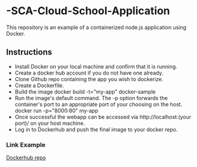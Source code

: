 # -SCA-Cloud-School-Application
 
 This repository is an example of a containerized node.js application using Docker.

## Instructions

* Install Docker on your local machine and confirm that it is running.
* Create a docker hub account if you do not have one already.
* Clone Github repo containing the app you wish to dockerize.
* Create a Dockerfile.
* Build the image 
	docker build -t="my-app" docker-sample
* Run the image's default command. The -p option forwards the container's port to an appropriate port of your choosing on the host.
	 docker run -p="8000:80" my-app
* Once successful the webapp can be accessed via http://localhost:(your port)/ on your host machine.
* Log in to Dockerhub and push the final image to your docker repo.

### Link Example
 [Dockerhub repo](https://hub.docker.com/repository/docker/mjdibs/sca-cloud-school-appplication)
 
